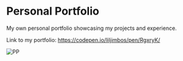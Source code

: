 # Personal Portfolio 
My own personal portfolio showcasing my projects and experience. 

Link to my portfolio: https://codepen.io/liljimbos/pen/RgxryK/ 

![PP](https://github.com/chrisjim316/freeCodeCamp-/blob/master/Assets/Images/Personal-Portfolio/Intro.JPG?raw=true)
